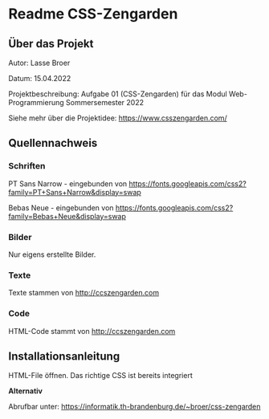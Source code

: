 # Readme CSS-Zengarden

## Über das Projekt

Autor: Lasse Broer

Datum: 15.04.2022

Projektbeschreibung: Aufgabe 01 (CSS-Zengarden) für das Modul Web-Programmierung Sommersemester 2022

Siehe mehr über die Projektidee: 
https://www.csszengarden.com/



## Quellennachweis

### Schriften

PT Sans Narrow - eingebunden von https://fonts.googleapis.com/css2?family=PT+Sans+Narrow&display=swap

Bebas Neue - eingebunden von https://fonts.googleapis.com/css2?family=Bebas+Neue&display=swap


### Bilder

Nur eigens erstellte Bilder.

### Texte

Texte stammen von http://ccszengarden.com

### Code

HTML-Code stammt von http://ccszengarden.com

## Installationsanleitung

HTML-File öffnen. Das richtige CSS ist bereits integriert

**Alternativ**

Abrufbar unter: https://informatik.th-brandenburg.de/~broer/css-zengarden
